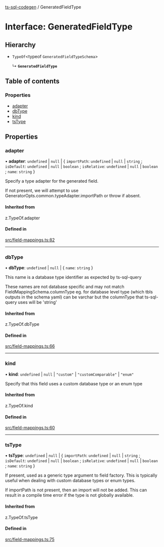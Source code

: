 [ts-sql-codegen](../README.md) / GeneratedFieldType

# Interface: GeneratedFieldType

## Hierarchy

- `TypeOf`<typeof `GeneratedFieldTypeSchema`\>

  ↳ **`GeneratedFieldType`**

## Table of contents

### Properties

- [adapter](GeneratedFieldType.md#adapter)
- [dbType](GeneratedFieldType.md#dbtype)
- [kind](GeneratedFieldType.md#kind)
- [tsType](GeneratedFieldType.md#tstype)

## Properties

### adapter

• **adapter**: `undefined` \| ``null`` \| { `importPath`: `undefined` \| ``null`` \| `string` ; `isDefault`: `undefined` \| ``null`` \| `boolean` ; `isRelative`: `undefined` \| ``null`` \| `boolean` ; `name`: `string`  }

Specify a type adapter for the generated field.

If not present, we will attempt to use GeneratorOpts.common.typeAdapter.importPath or throw if absent.

#### Inherited from

z.TypeOf.adapter

#### Defined in

[src/field-mappings.ts:82](https://github.com/lorefnon/ts-sql-codegen/blob/a9c6e02/src/field-mappings.ts#L82)

___

### dbType

• **dbType**: `undefined` \| ``null`` \| { `name`: `string`  }

This name is a database type identifier as expected by ts-sql-query

These names are not database specific and may not match FieldMappingSchema.columnType eg. for database level type (which tbls outputs in the schema yaml) can be varchar but the columnType that ts-sql-query uses will be 'string'

#### Inherited from

z.TypeOf.dbType

#### Defined in

[src/field-mappings.ts:66](https://github.com/lorefnon/ts-sql-codegen/blob/a9c6e02/src/field-mappings.ts#L66)

___

### kind

• **kind**: `undefined` \| ``null`` \| ``"custom"`` \| ``"customComparable"`` \| ``"enum"``

Specify that this field uses a custom database type or an enum type

#### Inherited from

z.TypeOf.kind

#### Defined in

[src/field-mappings.ts:60](https://github.com/lorefnon/ts-sql-codegen/blob/a9c6e02/src/field-mappings.ts#L60)

___

### tsType

• **tsType**: `undefined` \| ``null`` \| { `importPath`: `undefined` \| ``null`` \| `string` ; `isDefault`: `undefined` \| ``null`` \| `boolean` ; `isRelative`: `undefined` \| ``null`` \| `boolean` ; `name`: `string`  }

If present, used as a generic type argument to field factory. This is typically useful when
dealing with custom database types or enum types.

If importPath is not present, then an import will not be added. This can result in a compile time error
if the type is not globally available.

#### Inherited from

z.TypeOf.tsType

#### Defined in

[src/field-mappings.ts:75](https://github.com/lorefnon/ts-sql-codegen/blob/a9c6e02/src/field-mappings.ts#L75)
